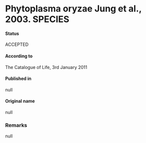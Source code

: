 Phytoplasma oryzae Jung et al., 2003. SPECIES
=======

#### Status
ACCEPTED

#### According to
The Catalogue of Life, 3rd January 2011

#### Published in
null

#### Original name
null

### Remarks
null